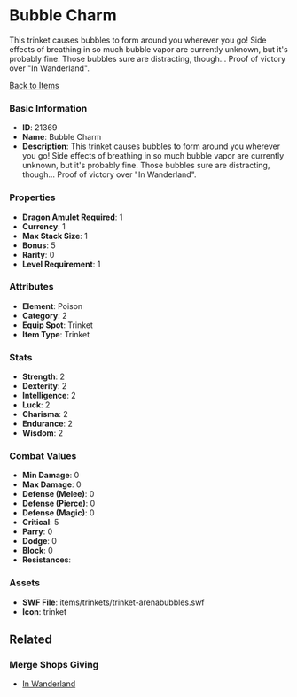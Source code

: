 # Bubble Charm

This trinket causes bubbles to form around you wherever you go! Side effects of breathing in so much bubble vapor are currently unknown, but it's probably fine. Those bubbles sure are distracting, though... Proof of victory over "In Wanderland".

[Back to Items](../items.md)

### Basic Information

- **ID**: 21369
- **Name**: Bubble Charm
- **Description**: This trinket causes bubbles to form around you wherever you go! Side effects of breathing in so much bubble vapor are currently unknown, but it&#039;s probably fine. Those bubbles sure are distracting, though... Proof of victory over &quot;In Wanderland&quot;.

### Properties

- **Dragon Amulet Required**: 1
- **Currency**: 1
- **Max Stack Size**: 1
- **Bonus**: 5
- **Rarity**: 0
- **Level Requirement**: 1

### Attributes

- **Element**: Poison
- **Category**: 2
- **Equip Spot**: Trinket
- **Item Type**: Trinket

### Stats

- **Strength**: 2
- **Dexterity**: 2
- **Intelligence**: 2
- **Luck**: 2
- **Charisma**: 2
- **Endurance**: 2
- **Wisdom**: 2

### Combat Values

- **Min Damage**: 0
- **Max Damage**: 0
- **Defense (Melee)**: 0
- **Defense (Pierce)**: 0
- **Defense (Magic)**: 0
- **Critical**: 5
- **Parry**: 0
- **Dodge**: 0
- **Block**: 0
- **Resistances**: 

### Assets

- **SWF File**: items/trinkets/trinket-arenabubbles.swf
- **Icon**: trinket

## Related

### Merge Shops Giving

- [In Wanderland](../merge-shops/381-in-wanderland.md)

